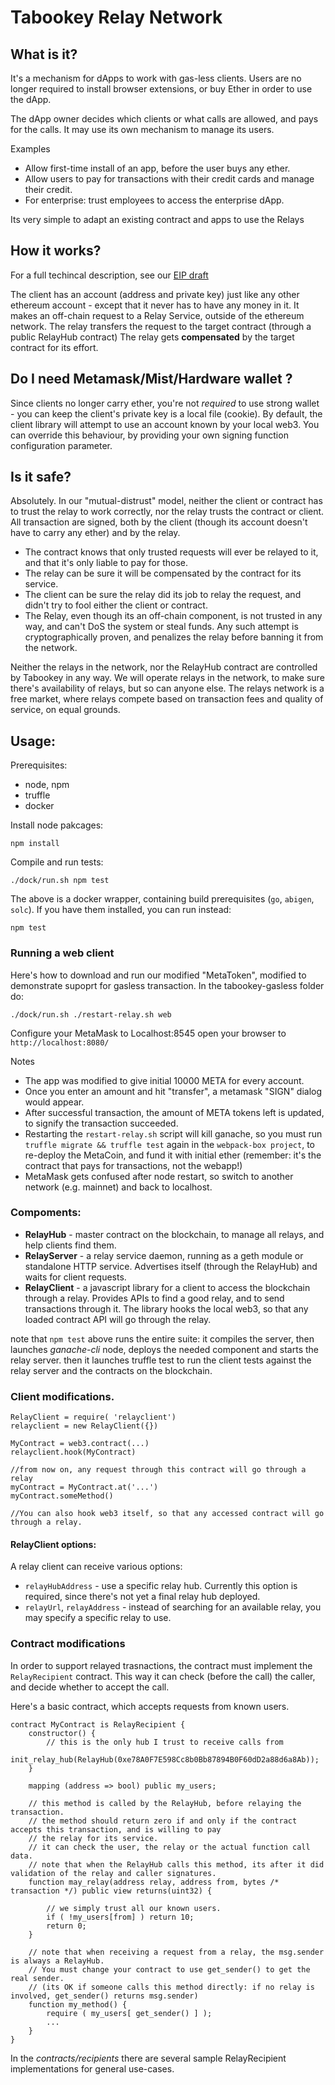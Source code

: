 # Tabookey Relay Network

## What is it?

It's a mechanism for dApps to work with gas-less clients.
Users are no longer required to install browser extensions, or buy Ether in order to use the dApp. 

The dApp owner decides which clients or what calls are allowed, and pays for the calls. It may use its own mechanism to manage its users.

Examples

- Allow first-time install of an app, before the user buys any ether.
- Allow users to pay for transactions with their credit cards and manage their credit.
- For enterprise: trust employees to access the enterprise dApp. 

Its very simple to adapt an existing contract and apps to use the Relays

## How it works?

For a full techincal description, see our [EIP draft](https://github.com/yoav-tabookey/EIPs/blob/master/EIPS/eip-1613.md)

The client has an account (address and private key) just like any other ethereum account - except that it never has to have any money in it.
It makes an off-chain request to a Relay Service, outside of the ethereum network.
The relay transfers the request to the target contract (through a public RelayHub contract)
The relay gets **compensated** by the target contract for its effort.

## Do I need Metamask/Mist/Hardware wallet ?

Since clients no longer carry ether, you're not *required* to use strong wallet - you can keep the client's private key
is a local file (cookie). 
By default, the client library will attempt to use an account known by your local web3.
You can override this behaviour, by providing your own signing function configuration parameter.

## Is it safe?

Absolutely.
In our "mutual-distrust" model, neither the client or contract has to trust the relay to work correctly, nor the relay trusts the contract or client.
All transaction are signed, both by the client (though its account doesn't have to carry any ether) and by the relay.

- The contract knows that only trusted requests will ever be relayed to it, and that it's only liable to pay for those.
- The relay can be sure it will be compensated by the contract for its service.
- The client can be sure the relay did its job to relay the request, and didn't try to fool either the client or contract.
- The Relay, even though its an off-chain component, is not trusted in any way, and can't DoS the system or steal funds. Any such attempt is cryptographically proven, and penalizes the relay before banning it from the network.

Neither the relays in the network, nor the RelayHub contract are controlled by Tabookey in any way. 
We will operate relays in the network, to make sure there's availability of relays, but so can anyone else. 
The relays network is a free market, where relays compete based on transaction fees and quality of service, on equal grounds.

## Usage:

Prerequisites:

-	node, npm
- 	truffle
-	docker

Install node pakcages:

	npm install

Compile and run tests:

	./dock/run.sh npm test

The above is a docker wrapper, containing build prerequisites (`go`, `abigen`, `solc`). If you have them installed, you can run instead:

	npm test

### Running a web client

Here's how to download and run our modified "MetaToken", modified to demonstrate supoprt for gasless transaction.
In the tabookey-gasless folder do:

	./dock/run.sh ./restart-relay.sh web

Configure your MetaMask to Localhost:8545
open your browser to `http://localhost:8080/`

Notes

- The app was modified to give initial 10000 META for every account.
- Once you enter an amount and hit "transfer", a metamask "SIGN" dialog would appear.
- After successful transaction, the amount of META tokens left is updated, to signify the transaction succeeded.
- Restarting the `restart-relay.sh` script will kill ganache, so you must run `truffle migrate && truffle test` again
	in the `webpack-box project`, to re-deploy the MetaCoin, and fund it with initial ether 
	(remember: it's the contract that pays for transactions, not the webapp!)
- MetaMask gets confused after node restart, so switch to another network (e.g. mainnet) and back to localhost.


### Compoments:

- **RelayHub** - master contract on the blockchain, to manage all relays, and help clients find them.
- **RelayServer** - a relay service daemon, running as a geth module or standalone HTTP service.  Advertises itself (through the RelayHub) and waits for client requests.
- **RelayClient** - a javascript library for a client to access the blockchain through a relay.
	Provides APIs to find a good relay, and to send transactions through it.
	The library hooks the local web3, so that any loaded contract API will go through the relay.

note that `npm test` above runs the entire suite: it compiles the server, then launches *ganache-cli* node, deploys the needed component and starts the relay server. then it launches truffle test to run the client tests against the relay server and the contracts on the blockchain.

### Client modifications.


	RelayClient = require( 'relayclient')
	relayclient = new RelayClient({})

	MyContract = web3.contract(...)
	relayclient.hook(MyContract)

	//from now on, any request through this contract will go through a relay
	myContract = MyContract.at('...')
	myContract.someMethod()

	//You can also hook web3 itself, so that any accessed contract will go through a relay.

#### RelayClient options:

A relay client can receive various options:

- `relayHubAddress` - use a specific relay hub. Currently this option is required, since there's not yet a final relay hub deployed.
- `relayUrl`, `relayAddress` - instead of searching for an available relay, you may specify a specific relay to use.

### Contract modifications

In order to support relayed trasnactions, the contract must implement the `RelayRecipient` contract. This way it can check (before the call) the caller, and decide whether to accept the call.

Here's a basic contract, which accepts requests from known users.

	contract MyContract is RelayRecipient {
		constructor() {
			// this is the only hub I trust to receive calls from
			init_relay_hub(RelayHub(0xe78A0F7E598Cc8b0Bb87894B0F60dD2a88d6a8Ab));
		}

	    mapping (address => bool) public my_users;

		// this method is called by the RelayHub, before relaying the transaction.
		// the method should return zero if and only if the contract accepts this transaction, and is willing to pay
		// the relay for its service.
		// it can check the user, the relay or the actual function call data.
		// note that when the RelayHub calls this method, its after it did validation of the relay and caller signatures.
		function may_relay(address relay, address from, bytes /* transaction */) public view returns(uint32) {

			// we simply trust all our known users.
	        if ( !my_users[from] ) return 10;
        	return 0;
	    }

	    // note that when receiving a request from a relay, the msg.sender is always a RelayHub.
	    // You must change your contract to use get_sender() to get the real sender.
	    // (its OK if someone calls this method directly: if no relay is involved, get_sender() returns msg.sender)
	    function my_method() {
	    	require ( my_users[ get_sender() ] );
	    	...
	    }
	}

In the *contracts/recipients* there are several sample RelayRecipient implementations for general use-cases.
